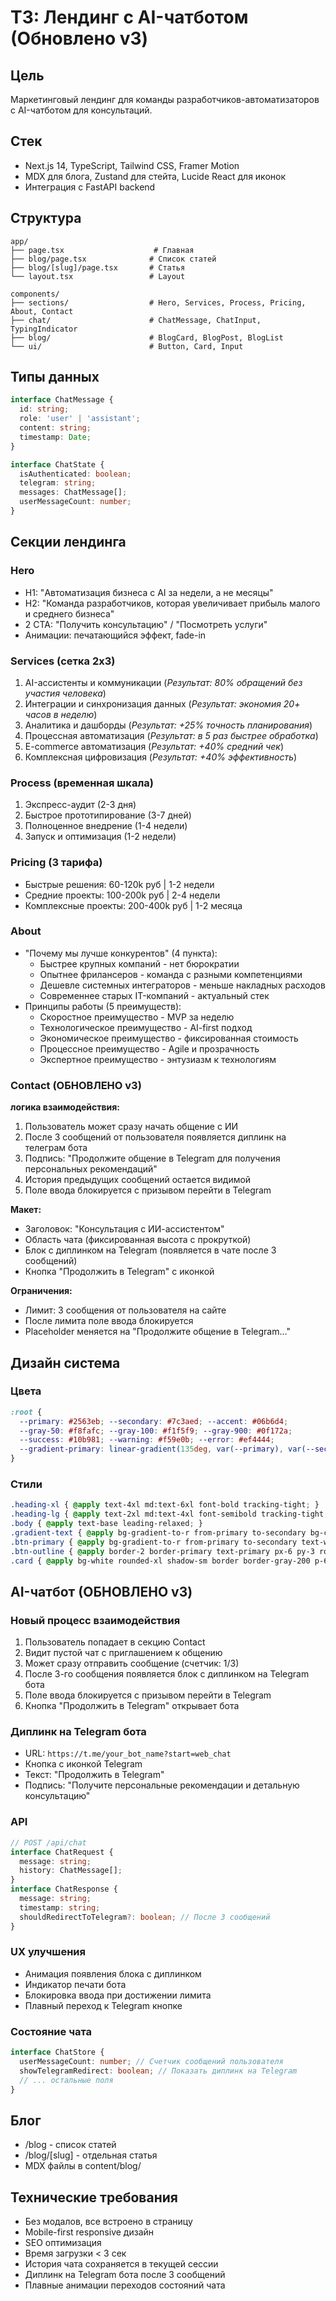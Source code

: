 # ТЗ: Лендинг с AI-чатботом (Обновлено v3)

## Цель
Маркетинговый лендинг для команды разработчиков-автоматизаторов с AI-чатботом для консультаций.

## Стек
- Next.js 14, TypeScript, Tailwind CSS, Framer Motion
- MDX для блога, Zustand для стейта, Lucide React для иконок
- Интеграция с FastAPI backend

## Структура
```
app/
├── page.tsx                    # Главная
├── blog/page.tsx              # Список статей  
├── blog/[slug]/page.tsx       # Статья
└── layout.tsx                 # Layout

components/
├── sections/                  # Hero, Services, Process, Pricing, About, Contact
├── chat/                      # ChatMessage, ChatInput, TypingIndicator
├── blog/                      # BlogCard, BlogPost, BlogList
└── ui/                        # Button, Card, Input
```

## Типы данных
```typescript
interface ChatMessage { 
  id: string; 
  role: 'user' | 'assistant'; 
  content: string; 
  timestamp: Date; 
}

interface ChatState {
  isAuthenticated: boolean;
  telegram: string;
  messages: ChatMessage[];
  userMessageCount: number;
}
```

## Секции лендинга

### Hero
- H1: "Автоматизация бизнеса с AI за недели, а не месяцы"
- H2: "Команда разработчиков, которая увеличивает прибыль малого и среднего бизнеса"
- 2 CTA: "Получить консультацию" / "Посмотреть услуги"
- Анимации: печатающийся эффект, fade-in

### Services (сетка 2x3)
1. AI-ассистенты и коммуникации (*Результат: 80% обращений без участия человека*)
2. Интеграции и синхронизация данных (*Результат: экономия 20+ часов в неделю*)
3. Аналитика и дашборды (*Результат: +25% точность планирования*)
4. Процессная автоматизация (*Результат: в 5 раз быстрее обработка*)
5. E-commerce автоматизация (*Результат: +40% средний чек*)
6. Комплексная цифровизация (*Результат: +40% эффективность*)

### Process (временная шкала)
1. Экспресс-аудит (2-3 дня)
2. Быстрое прототипирование (3-7 дней)
3. Полноценное внедрение (1-4 недели)
4. Запуск и оптимизация (1-2 недели)

### Pricing (3 тарифа)
- Быстрые решения: 60-120k руб | 1-2 недели
- Средние проекты: 100-200k руб | 2-4 недели
- Комплексные проекты: 200-400k руб | 1-2 месяца

### About
- "Почему мы лучше конкурентов" (4 пункта):
  - Быстрее крупных компаний - нет бюрократии
  - Опытнее фрилансеров - команда с разными компетенциями
  - Дешевле системных интеграторов - меньше накладных расходов
  - Современнее старых IT-компаний - актуальный стек
- Принципы работы (5 преимуществ):
  - Скоростное преимущество - MVP за неделю
  - Технологическое преимущество - AI-first подход
  - Экономическое преимущество - фиксированная стоимость
  - Процессное преимущество - Agile и прозрачность
  - Экспертное преимущество - энтузиазм к технологиям

### Contact (ОБНОВЛЕНО v3)

**логика взаимодействия:**
1. Пользователь может сразу начать общение с ИИ
2. После 3 сообщений от пользователя появляется диплинк на телеграм бота
3. Подпись: "Продолжите общение в Telegram для получения персональных рекомендаций"
4. История предыдущих сообщений остается видимой
5. Поле ввода блокируется с призывом перейти в Telegram

**Макет:**
- Заголовок: "Консультация с ИИ-ассистентом"
- Область чата (фиксированная высота с прокруткой)
- Блок с диплинком на Telegram (появляется в чате после 3 сообщений)
- Кнопка "Продолжить в Telegram" с иконкой

**Ограничения:**
- Лимит: 3 сообщения от пользователя на сайте
- После лимита поле ввода блокируется
- Placeholder меняется на "Продолжите общение в Telegram..."

## Дизайн система

### Цвета
```css
:root {
  --primary: #2563eb; --secondary: #7c3aed; --accent: #06b6d4;
  --gray-50: #f8fafc; --gray-100: #f1f5f9; --gray-900: #0f172a;
  --success: #10b981; --warning: #f59e0b; --error: #ef4444;
  --gradient-primary: linear-gradient(135deg, var(--primary), var(--secondary));
}
```

### Стили
```css
.heading-xl { @apply text-4xl md:text-6xl font-bold tracking-tight; }
.heading-lg { @apply text-2xl md:text-4xl font-semibold tracking-tight; }
.body { @apply text-base leading-relaxed; }
.gradient-text { @apply bg-gradient-to-r from-primary to-secondary bg-clip-text text-transparent; }
.btn-primary { @apply bg-gradient-to-r from-primary to-secondary text-white px-6 py-3 rounded-lg font-medium transition-all duration-300 hover:shadow-lg hover:scale-105; }
.btn-outline { @apply border-2 border-primary text-primary px-6 py-3 rounded-lg font-medium transition-all duration-300 hover:bg-primary hover:text-white; }
.card { @apply bg-white rounded-xl shadow-sm border border-gray-200 p-6 transition-all duration-300 hover:shadow-md hover:-translate-y-1; }
```

## AI-чатбот (ОБНОВЛЕНО v3)

### Новый процесс взаимодействия
1. Пользователь попадает в секцию Contact
2. Видит пустой чат с приглашением к общению
3. Может сразу отправить сообщение (счетчик: 1/3)
4. После 3-го сообщения появляется блок с диплинком на Telegram бота
5. Поле ввода блокируется с призывом перейти в Telegram
6. Кнопка "Продолжить в Telegram" открывает бота

### Диплинк на Telegram бота
- URL: `https://t.me/your_bot_name?start=web_chat`
- Кнопка с иконкой Telegram
- Текст: "Продолжить в Telegram"
- Подпись: "Получите персональные рекомендации и детальную консультацию"

### API
```typescript
// POST /api/chat
interface ChatRequest { 
  message: string; 
  history: ChatMessage[]; 
}
interface ChatResponse { 
  message: string; 
  timestamp: string; 
  shouldRedirectToTelegram?: boolean; // После 3 сообщений
}
```

### UX улучшения
- Анимация появления блока с диплинком
- Индикатор печати бота
- Блокировка ввода при достижении лимита
- Плавный переход к Telegram кнопке

### Состояние чата
```typescript
interface ChatStore {
  userMessageCount: number; // Счетчик сообщений пользователя
  showTelegramRedirect: boolean; // Показать диплинк на Telegram
  // ... остальные поля
}
```

## Блог
- /blog - список статей
- /blog/[slug] - отдельная статья
- MDX файлы в content/blog/

## Технические требования
- Без модалов, все встроено в страницу
- Mobile-first responsive дизайн
- SEO оптимизация
- Время загрузки < 3 сек
- История чата сохраняется в текущей сессии
- Диплинк на Telegram бота после 3 сообщений
- Плавные анимации переходов состояний чата